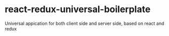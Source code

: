 # react-redux-universal-boilerplate
Universal appication for both client side and server side, based on react and redux

